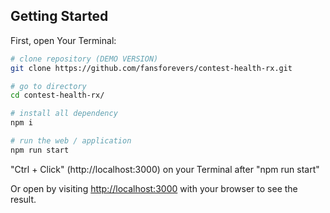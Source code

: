 ## Getting Started

First, open Your Terminal:

```bash
# clone repository (DEMO VERSION)
git clone https://github.com/fansforevers/contest-health-rx.git

# go to directory
cd contest-health-rx/

# install all dependency
npm i

# run the web / application
npm run start
```

"Ctrl + Click" (http://localhost:3000) on your Terminal after "npm run start"

Or open by visiting [http://localhost:3000](http://localhost:3000) with your browser to see the result.

